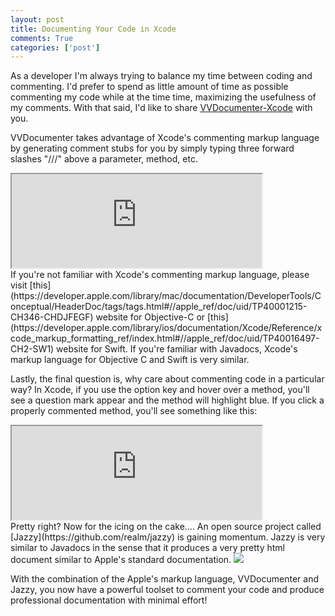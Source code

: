 ```yaml
---
layout: post
title: Documenting Your Code in Xcode
comments: True
categories: ['post']
---
```


As a developer I'm always trying to balance my time between coding and commenting. I'd prefer to spend as little amount of time as possible commenting my code while at the time time, maximizing the usefulness of my comments. With that said, I'd like to share [VVDocumenter-Xcode](https://github.com/onevcat/VVDocumenter-Xcode) with you.

VVDocumenter takes advantage of Xcode's commenting markup language by generating comment stubs for you by simply typing three forward slashes "///" above a parameter, method, etc.

<iframe src="https://drive.google.com/file/d/0B3O6dpa-XnSYSmthazB3MFlIbEk/preview" width="400" height="150"></iframe>

<br>
If you're not familiar with Xcode's commenting markup language, please visit [this](https://developer.apple.com/library/mac/documentation/DeveloperTools/Conceptual/HeaderDoc/tags/tags.html#//apple_ref/doc/uid/TP40001215-CH346-CHDJFEGF) website for Objective-C or [this](https://developer.apple.com/library/ios/documentation/Xcode/Reference/xcode_markup_formatting_ref/index.html#//apple_ref/doc/uid/TP40016497-CH2-SW1) website for Swift. If you're familiar with Javadocs, Xcode's markup language for Objective C and Swift is very similar.

Lastly, the final question is, why care about commenting code in a particular way? In Xcode, if you use the option key and hover over a method, you'll see a question mark appear and the method will highlight blue. If you click a properly commented method, you'll see something like this:

<iframe src="https://drive.google.com/file/d/0B3O6dpa-XnSYLXVsSmt4dWlxU0E/preview" width="400" height="150"></iframe>

<br>
Pretty right? Now for the icing on the cake.... An open source project called [Jazzy](https://github.com/realm/jazzy) is gaining momentum. Jazzy is very similar to Javadocs in the sense that it produces a very pretty html document similar to Apple's standard documentation.

<img src="https://github.com/realm/jazzy/blob/master/screenshot.jpg?raw=true" />

With the combination of the Apple's markup language, VVDocumenter and Jazzy, you now have a powerful toolset to comment your code and produce professional documentation with minimal effort!
